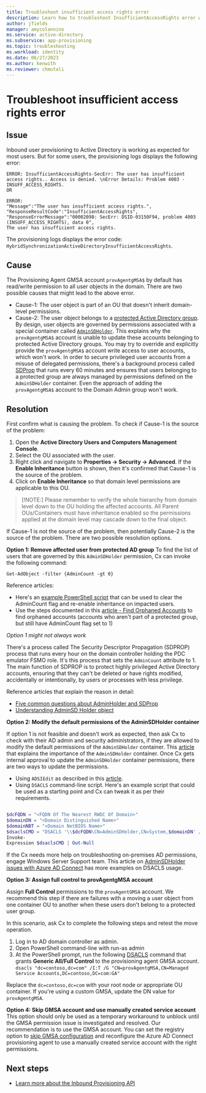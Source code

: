 ```yaml
---
title: Troubleshoot insufficient access rights error
description: Learn how to troubleshoot InsufficientAccessRights error when provisioning to on-premises Active Directory
author: jfields
manager: amycolannino
ms.service: active-directory
ms.subservice: app-provisioning
ms.topic: troubleshooting
ms.workload: identity
ms.date: 06/27/2023
ms.author: kenwith
ms.reviewer: chmutali
---
```


# Troubleshoot insufficient access rights error

## Issue

Inbound user provisioning to Active Directory is working as expected for most users. But for some users, the provisioning logs displays the following error:

```
ERROR: InsufficientAccessRights-SecErr: The user has insufficient access rights.. Access is denied. \nError Details: Problem 4003 - INSUFF_ACCESS_RIGHTS. 
OR

ERROR: 
"Message":"The user has insufficient access rights.",
"ResponseResultCode":"InsufficientAccessRights",
"ResponseErrorMessage":"00002098: SecErr: DSID-03150F94, problem 4003 (INSUFF_ACCESS_RIGHTS), data 0",
The user has insufficient access rights.

```
The provisioning logs displays the error code: `HybridSynchronizationActiveDirectoryInsufficientAccessRights`.

## Cause
The Provisioning Agent GMSA account ```provAgentgMSA$``` by default has read/write permission to all user objects in the domain. There are two possible causes that might lead to the above error.

- Cause-1: The user object is part of an OU that doesn't inherit domain-level permissions.
- Cause-2: The user object belongs to a [protected Active Directory group](https://go.microsoft.com/fwlink/?linkid=2240442). By design, user objects are governed by permissions associated with a special container called [```AdminSDHolder```](https://go.microsoft.com/fwlink/?linkid=2240377). This explains why the ```provAgentgMSA$``` account is unable to update these accounts belonging to protected Active Directory groups. You may try to override and explicitly provide the ```provAgentgMSA$``` account write access to user accounts, which won't work. In order to secure privileged user accounts from a misuse of delegated permissions, there's a background process called [SDProp](https://go.microsoft.com/fwlink/?linkid=2240378)  that runs every 60 minutes and ensures that users belonging to a protected group are always managed by permissions defined on the ```AdminSDHolder``` container. Even the approach of adding the ```provAgentgMSA$``` account to the Domain Admin group won't work.


## Resolution

First confirm what is causing the problem.
To check if Cause-1 is the source of the problem:
1.    Open the **Active Directory Users and Computers Management Console**.
2.    Select the OU associated with the user.
3.    Right click and navigate to **Properties -> Security -> Advanced**.
    If the **Enable Inheritance** button is shown, then it's confirmed that Cause-1 is the source of the problem.  
4.    Click on **Enable Inheritance** so that domain level permissions are applicable to this OU.
>[!NOTE:]
>Please remember to verify the whole hierarchy from domain level down to the OU holding the affected accounts. All Parent OUs/Containers must have inheritance enabled so the permissions applied at the domain level may cascade down to the final object.

If Cause-1 is not the source of the problem, then potentially Cause-2 is the source of the problem. There are two possible resolution options.

**Option 1: Remove affected user from protected AD group**
To find the list of users that are governed by this ```AdminSDHolder``` permission, Cx can invoke the following command:

```Get-AdObject -filter {AdminCount -gt 0}```

Reference articles:
*    Here's an [example PowerShell script](https://notesbytom.wordpress.com/2017/12/01/clear-admincount-and-enable-inheritance-on-user/) that can be used to clear the AdminCount flag and re-enable inheritance on impacted users.
*    Use the steps documented in this [article - Find Orphaned Accounts](https://social.technet.microsoft.com/wiki/contents/articles/33307.active-directory-find-orphaned-objects.aspx)  to find orphaned accounts (accounts who aren't part of a protected group, but still have AdminCount flag set to 1)

*Option 1 might not always work*

There's a process called The Security Descriptor Propagation (SDPROP) process that runs every hour on the domain controller holding the PDC emulator FSMO role. It's this process that sets the ```AdminCount``` attribute to 1. The main function of SDPROP is to protect highly privileged Active Directory accounts, ensuring that they can't be deleted or have rights modified, accidentally or intentionally, by users or processes with less privilege.

Reference articles that explain the reason in detail:

- [Five common questions about AdminHolder and SDProp](https://techcommunity.microsoft.com/t5/ask-the-directory-services-team/five-common-questions-about-adminsdholder-and-sdprop/ba-p/396293)
- [Understanding AdminSD Holder object](https://petri.com/active-directory-security-understanding-adminsdholder-object/)


**Option 2: Modify the default permissions of the AdminSDHolder container**

If option 1 is not feasible and doesn't work as expected, then ask Cx to check with their AD admin and security administrators, if they are allowed to modify the default permissions of the ```AdminSDHolder``` container. This [article](https://go.microsoft.com/fwlink/?linkid=2240198) that explains the importance of the ```AdminSDHolder``` container. Once Cx gets internal approval to update the ```AdminSDHolder``` container permissions, there are two ways to update the permissions.

*    Using ```ADSIEdit``` as described in this [article](https://petri.com/active-directory-security-understanding-adminsdholder-object ).
*    Using ```DSACLS``` command-line script. Here's an example script that could be used as a starting point and Cx can tweak it as per their requirements.

```powershell

$dcFQDN = "<FQDN Of The Nearest RWDC Of Domain>"
$domainDN = "<Domain Distinguished Name>"
$domainNBT = "<Domain NetBIOS Name>"
$dsaclsCMD = "DSACLS '\\$dcFQDN\CN=AdminSDHolder,CN=System,$domainDN' /G '$domainNBT\provAgentgMSA$:RPWP;<Attribute To Write To>'"
Invoke-
Expression $dsaclsCMD | Out-Null
```

If the Cx needs more help on troubleshooting on-premises AD permissions, engage Windows Server Support team.
This article on [AdminSDHolder issues with Azure AD Connect](https://c7solutions.com/2017/03/administrators-aadconnect-and-adminsdholder-issues) has more examples on DSACLS usage.

**Option 3: Assign full control to provAgentgMSA account**

Assign **Full Control** permissions to the ```provAgentGMSA``` account. We recommend this step if there are failures with a moving a user object from one container OU to another when these users don't belong to a protected user group.

In this scenario, ask Cx to complete the following steps and retest the move operation.
1.    Log in to AD domain controller as admin.
2.    Open PowerShell command-line with run-as admin
3.    At the PowerShell prompt, run the following [DSACLS](https://go.microsoft.com/fwlink/?linkid=2240600) command that grants **Generic All/Full Control** to the provisioning agent GMSA account.
```dsacls "dc=contoso,dc=com" /I:T /G "CN=provAgentgMSA,CN=Managed Service Accounts,DC=contoso,DC=com:GA"```

Replace the ```dc=contoso,dc=com``` with your root node or appropriate OU container. If you're using a custom GMSA, update the DN value for ```provAgentgMSA```.

**Option 4: Skip GMSA account and use manually created service account**
This option should only be used as a temporary workaround to unblock until the GMSA permission issue is investigated and resolved. Our recommendation is to use the GMSA account.
You can set the registry option to [skip GMSA configuration](https://go.microsoft.com/fwlink/?linkid=2239993) and reconfigure the Azure AD Connect provisioning agent to use a manually created service account with the right permissions.

## Next steps

* [Learn more about the Inbound Provisioning API](inbound-provisioning-api-concepts.md)

